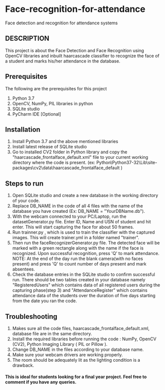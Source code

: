 # Face-recognition-for-attendance
Face detection and recognition for attendance systems
## DESCRIPTION

This project is about the Face Detection and Face Recognition using OpenCV libraries and inbuilt haarcascade classifier to recognize the face of a student and marks his/her attendance in the database.

## Prerequisites
The following are the prerequisites for this project
1. Python 3.7
2. OpenCV, NumPy, PIL libraries in python
3. SQLite studio
4. PyCharm IDE [Optional]

## Installation

1. Install Python 3.7 and the above mentioned libraries
2. Install latest release of SQLite studio
3. Go to installed CV2 folder in Python library and copy the "haarcascade_frontalface_default.xml" file to your current working directory where the code is present. (ex: Python\Python37-32\Lib\site-packages\cv2\data\haarcascade_frontalface_default )

## Steps to run

1. Open SQLite studio and create a new database in the working directory of your code.
2. Replace DB_NAME in the code of all 4 files with the name of the database you have created (Ex: DB_NAME = "YourDBName.db").
3. With the webcam connected to your PC/Laptop, run the datasetGenerator.py file. Enter ID, Name and USN of student and hit enter. This will start capturing the face for about 50 frames.
4. Run trainner.py , which is used to train the classifier with the captured images. This will create trainer.yml in a folder named "trainer".
5. Then run the faceRecognizerGenerator.py file. The detected face will be marked with a green rectangle along with the name if the face is recognized. Upon successful recognition, press 'Q' to mark attendance.
NOTE: At the end of the day run the blank camera(with no faces present) and press 'Q' to count number of days present and mark absentees.
6. Check the database entries in the SQLite studio to confirm successful run. There should be two tables created in your database namely "RegisteredUsers" which contains data of all registered users during the capturing phase(step 3) and "AttendanceRegister" which contains attendance data of the students over the duration of five days starting from the date you ran the code.

## Troubleshooting

1. Makes sure all the code files, haarcascade_frontalface_default.xml, database file are in the same directory.
2. Install the required libraries before running the code : NumPy, OpenCV (CV2), Python Imaging Library ( PIL or Pillow ).
2. Change DB_NAME in the files according to your database name.
3. Make sure your webcam drivers are working properly.
4. The room should be adequately lit as the lighting condition is a drawback.


#### This is ideal for students looking for a final year project. Feel free to comment if you have any queries.
